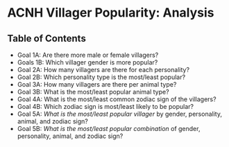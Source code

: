 # ACNH Villager Popularity: Analysis

## Table of Contents

 - Goal 1A: Are there more male or female villagers?
 - Goals 1B: Which villager gender is more popular?
 - Goal 2A: How many villagers are there for each personality?
 - Goal 2B: Which personality type is the most/least popular?
 - Goal 3A: How many villagers are there per animal type?
 - Goal 3B: What is the most/least popular animal type?
 - Goal 4A: What is the most/least common zodiac sign of the villagers?
 - Goal 4B: Which zodiac sign is most/least likely to be popular?
 - Goal 5A: *What is the most/least popular villager* by gender, personality, animal, and zodiac sign?
 - Goal 5B: *What is the most/least popular combination* of gender, personality, animal, and zodiac sign?
